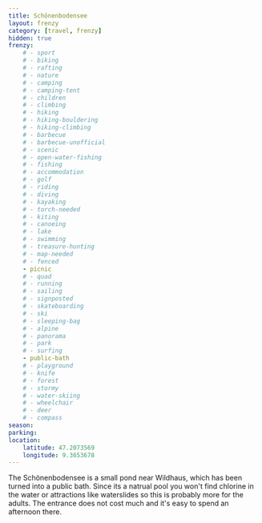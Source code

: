 ```yaml
---
title: Schönenbodensee
layout: frenzy
category: [travel, frenzy]
hidden: true
frenzy:
    # - sport
    # - biking
    # - rafting
    # - nature
    # - camping
    # - camping-tent
    # - children
    # - climbing
    # - hiking
    # - hiking-bouldering
    # - hiking-climbing
    # - barbecue
    # - barbecue-unofficial
    # - scenic
    # - open-water-fishing
    # - fishing
    # - accommodation
    # - golf
    # - riding
    # - diving
    # - kayaking
    # - torch-needed
    # - kiting
    # - canoeing
    # - lake
    # - swimming
    # - treasure-hunting
    # - map-needed
    # - fenced
    - picnic
    # - quad
    # - running
    # - sailing
    # - signposted
    # - skateboarding
    # - ski
    # - sleeping-bag
    # - alpine
    # - panorama
    # - park
    # - surfing
    - public-bath
    # - playground
    # - knife
    # - forest
    # - stormy
    # - water-skiing
    # - wheelchair
    # - deer
    # - compass
season: 
parking: 
location:
    latitude: 47.2073569
    longitude: 9.3653678
---
```


The Schönenbodensee is a small pond near Wildhaus, which has been turned into a public bath. Since its a natrual pool you won't find chlorine in the water or attractions like waterslides so this is probably more for the adults. The entrance does not cost much and it's easy to spend an afternoon there.